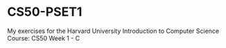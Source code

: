# CS50-PSET1

My exercises for the Harvard University Introduction to Computer Science Course: CS50 Week 1 - C
